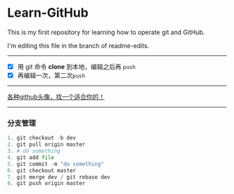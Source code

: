 # Learn-GitHub
This is my first repository for learning how to operate git and GitHub.

I'm editing this file in the branch of readme-edits.

- - - - -
 - [x] 用 git 命令 **clone** 到本地，编辑之后再 ``push``
 - [x] 再编辑一次，第二次`push`

- - - - -
[各种github头像，找一个适合你的！](https://my.oschina.net/biezhi/blog/472122)
- - - - -
### 分支管理
```python
1. git checkout -b dev
2. git pull origin master
3. # do something
4. git add file
5. git commit -m "do something"
6. git checkout master
7. git merge dev / git rebase dev
8. git push origin master
```


